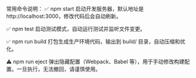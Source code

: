 常用命令说明：
✅ npm start
启动开发服务器，默认地址是 http://localhost:3000，修改代码后会自动刷新。

✅ npm test
启动测试模式，自动运行测试并监听文件变更。

✅ npm run build
打包生成生产环境代码，输出到 build/ 目录，自动压缩和优化。

⚠️ npm run eject
弹出隐藏配置（Webpack、Babel 等），用于手动修改构建配置。一旦执行，无法撤回，请谨慎使用。

